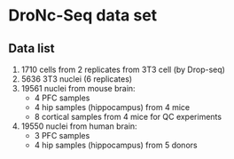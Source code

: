 # DroNc-Seq data set 

## Data list 

1. 1710 cells from  2 replicates from 3T3 cell (by Drop-seq)
2. 5636 3T3 nuclei (6 replicates) 
3. 19561 nuclei from mouse brain:
   * 4 PFC samples 
   * 4 hip samples (hippocampus) from 4 mice 
   * 8 cortical samples from 4 mice for QC experiments 
4. 19550 nuclei from human brain:
   * 3 PFC samples 
   * 4 hip samples (hippocampus) from 5 donors
   
   
   
   
